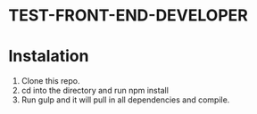 # TEST-FRONT-END-DEVELOPER

# Instalation

1. Clone this repo.
2. cd into the directory and run npm install
3. Run gulp and it will pull in all dependencies and compile.
